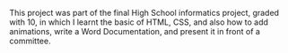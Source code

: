 This project was part of the final High School informatics project, graded with 10, in which I learnt the basic of HTML, CSS, and also how to add animations, write a Word Documentation,
and present it in front of a committee.
